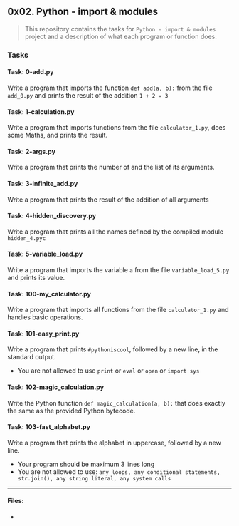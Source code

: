 ## 0x02. Python - import & modules

> This repository contains the tasks for `Python - import & modules` project and a description of what each program or function does:

### Tasks

#### Task: 0-add.py
Write a program that imports the function `def add(a, b):` from the file `add_0.py` and prints the result of the addition `1 + 2 = 3`

#### Task: 1-calculation.py
Write a program that imports functions from the file `calculator_1.py`, does some Maths, and prints the result.

#### Task: 2-args.py
Write a program that prints the number of and the list of its arguments.

#### Task: 3-infinite_add.py
Write a program that prints the result of the addition of all arguments

#### Task: 4-hidden_discovery.py
Write a program that prints all the names defined by the compiled module `hidden_4.pyc`

#### Task: 5-variable_load.py
Write a program that imports the variable `a` from the file `variable_load_5.py` and prints its value.

#### Task: 100-my_calculator.py
Write a program that imports all functions from the file `calculator_1.py` and handles basic operations.

#### Task: 101-easy_print.py
Write a program that prints `#pythoniscool`, followed by a new line, in the standard output.
* You are not allowed to use `print` or `eval` or `open` or `import sys`

#### Task: 102-magic_calculation.py
Write the Python function `def magic_calculation(a, b):` that does exactly the same as the provided Python bytecode.

#### Task: 103-fast_alphabet.py
Write a program that prints the alphabet in uppercase, followed by a new line.
* Your program should be maximum 3 lines long
* You are not allowed to use: `any loops, any conditional statements, str.join(), any string literal, any system calls`


___

#### Files:

* []()


